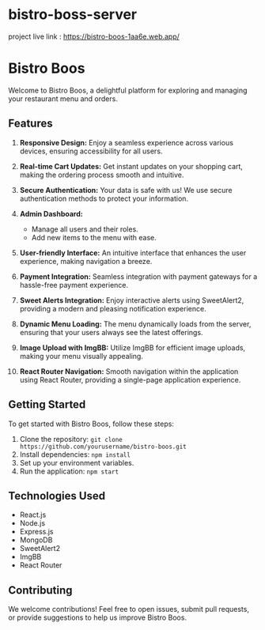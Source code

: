 # bistro-boss-server
project live link :  https://bistro-boos-1aa6e.web.app/
# Bistro Boos

Welcome to Bistro Boos, a delightful platform for exploring and managing your restaurant menu and orders.

## Features

1. **Responsive Design:** Enjoy a seamless experience across various devices, ensuring accessibility for all users.

2. **Real-time Cart Updates:** Get instant updates on your shopping cart, making the ordering process smooth and intuitive.

3. **Secure Authentication:** Your data is safe with us! We use secure authentication methods to protect your information.

4. **Admin Dashboard:**
    - Manage all users and their roles.
    - Add new items to the menu with ease.

5. **User-friendly Interface:** An intuitive interface that enhances the user experience, making navigation a breeze.

6. **Payment Integration:** Seamless integration with payment gateways for a hassle-free payment experience.

7. **Sweet Alerts Integration:** Enjoy interactive alerts using SweetAlert2, providing a modern and pleasing notification experience.

8. **Dynamic Menu Loading:** The menu dynamically loads from the server, ensuring that your users always see the latest offerings.

9. **Image Upload with ImgBB:** Utilize ImgBB for efficient image uploads, making your menu visually appealing.

10. **React Router Navigation:** Smooth navigation within the application using React Router, providing a single-page application experience.

## Getting Started

To get started with Bistro Boos, follow these steps:

1. Clone the repository: `git clone https://github.com/yourusername/bistro-boos.git`
2. Install dependencies: `npm install`
3. Set up your environment variables.
4. Run the application: `npm start`

## Technologies Used

- React.js
- Node.js
- Express.js
- MongoDB
- SweetAlert2
- ImgBB
- React Router

## Contributing

We welcome contributions! Feel free to open issues, submit pull requests, or provide suggestions to help us improve Bistro Boos.

 

